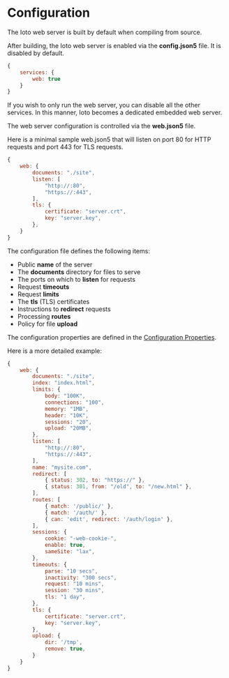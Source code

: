 # Configuration

The Ioto web server is built by default when compiling from source.

After building, the Ioto web server is enabled via the **config.json5** file. It is disabled by default.

```javascript
{
    services: {
        web: true
    }
}
```

If you wish to only run the web server, you can disable all the other services. In this manner, Ioto becomes a dedicated embedded web server.

The web server configuration is controlled via the **web.json5** file.

Here is a minimal sample web.json5 that will listen on port 80 for HTTP requests and port 443 for TLS requests.

```javascript
{
    web: {
        documents: "./site",
        listen: [
            "http://:80",
            "https://:443",
        ],
        tls: {
            certificate: "server.crt",
            key: "server.key",
        },
    }
}
```

The configuration file defines the following items:

* Public **name** of the server
* The **documents** directory for files to serve
* The ports on which to **listen** for requests
* Request **timeouts**
* Request **limits**
* The **tls** (TLS) certificates
* Instructions to **redirect** requests
* Processing **routes**
* Policy for file **upload**

The configuration properties are defined in the [Configuration Properties](./properties.md).

Here is a more detailed example:

```javascript
{
    web: {
        documents: "./site",
        index: "index.html",
        limits: {
            body: "100K",
            connections: "100",
            memory: "1MB",
            header: "10K",
            sessions: "20",
            upload: "20MB",
        },
        listen: [
            "http://:80",
            "https://:443",
        ],
        name: "mysite.com",
        redirect: [
            { status: 302, to: "https://" },
            { status: 301, from: "/old", to: "/new.html" },
        ],
        routes: [
            { match: '/public/' },
            { match: '/auth/' },
            { can: 'edit', redirect: '/auth/login' },
        ],
        sessions: {
            cookie: "-web-cookie-",
            enable: true,
            sameSite: "lax",
        },
        timeouts: {
            parse: "10 secs",
            inactivity: "300 secs",
            request: "10 mins",
            session: "30 mins",
            tls: "1 day",
        },
        tls: {
            certificate: "server.crt",
            key: "server.key",
        },
        upload: {
            dir: '/tmp',
            remove: true,
        }
    }
}
```
